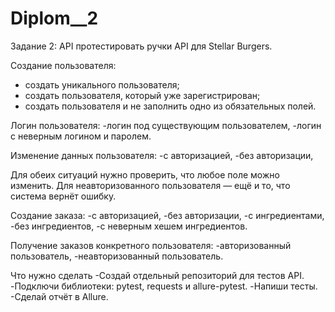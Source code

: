 # Diplom__2

Задание 2: API
протестировать ручки API для Stellar Burgers.


Создание пользователя:
- создать уникального пользователя;
- создать пользователя, который уже зарегистрирован;
- создать пользователя и не заполнить одно из обязательных полей.

Логин пользователя:
-логин под существующим пользователем,
-логин с неверным логином и паролем.

Изменение данных пользователя:
-с авторизацией,
-без авторизации,

Для обеих ситуаций нужно проверить, что любое поле можно изменить. Для неавторизованного пользователя — ещё и то, что система вернёт ошибку.

Создание заказа:
-с авторизацией,
-без авторизации,
-с ингредиентами,
-без ингредиентов,
-с неверным хешем ингредиентов.

Получение заказов конкретного пользователя:
-авторизованный пользователь,
-неавторизованный пользователь.

Что нужно сделать
-Создай отдельный репозиторий для тестов API.
-Подключи библиотеки: pytest,  requests и allure-pytest.
-Напиши тесты.
-Сделай отчёт в Allure.
